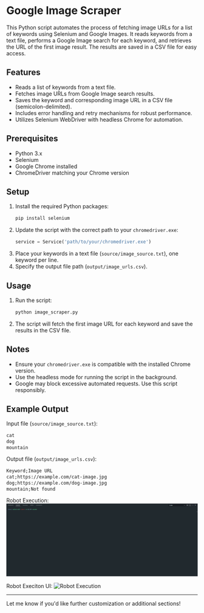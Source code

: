 # Google Image Scraper

This Python script automates the process of fetching image URLs for a list of keywords using Selenium and Google Images. It reads keywords from a text file, performs a Google Image search for each keyword, and retrieves the URL of the first image result. The results are saved in a CSV file for easy access.

## Features

- Reads a list of keywords from a text file.
- Fetches image URLs from Google Image search results.
- Saves the keyword and corresponding image URL in a CSV file (semicolon-delimited).
- Includes error handling and retry mechanisms for robust performance.
- Utilizes Selenium WebDriver with headless Chrome for automation.

## Prerequisites

- Python 3.x
- Selenium
- Google Chrome installed
- ChromeDriver matching your Chrome version

## Setup

1. Install the required Python packages:
   ```bash
   pip install selenium
   ```
2. Update the script with the correct path to your `chromedriver.exe`:
   ```python
   service = Service('path/to/your/chromedriver.exe')
   ```
3. Place your keywords in a text file (`source/image_source.txt`), one keyword per line.
4. Specify the output file path (`output/image_urls.csv`).

## Usage

1. Run the script:
   ```bash
   python image_scraper.py
   ```
2. The script will fetch the first image URL for each keyword and save the results in the CSV file.

## Notes

- Ensure your `chromedriver.exe` is compatible with the installed Chrome version.
- Use the headless mode for running the script in the background.
- Google may block excessive automated requests. Use this script responsibly.

## Example Output

Input file (`source/image_source.txt`):

```
cat
dog
mountain
```

Output file (`output/image_urls.csv`):

```
Keyword;Image URL
cat;https://example.com/cat-image.jpg
dog;https://example.com/dog-image.jpg
mountain;Not found
```

Robot Execution:
![Robot Execution](execution/demo.gif)

Robot Execiton UI:
![Robot Execution](execution/UI.gif)

---

Let me know if you'd like further customization or additional sections!
